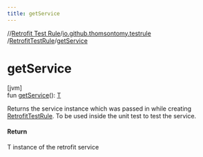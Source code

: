 ```yaml
---
title: getService
---
```

//[Retrofit Test Rule](../../../index.html)/[io.github.thomsontomy.testrule](../index.html)
/[RetrofitTestRule](index.html)/[getService](get-service.html)

# getService

[jvm]\
fun [getService](get-service.html)(): [T](index.html)

Returns the service instance which was passed in while creating [RetrofitTestRule](index.html). To
be used inside the unit test to test the service.

#### Return

T instance of the retrofit service




